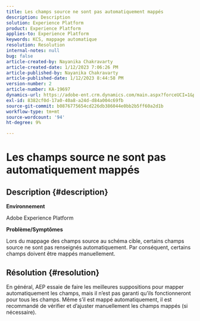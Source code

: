 ```yaml
---
title: Les champs source ne sont pas automatiquement mappés
description: Description
solution: Experience Platform
product: Experience Platform
applies-to: Experience Platform
keywords: KCS, mappage automatique
resolution: Resolution
internal-notes: null
bug: false
article-created-by: Nayanika Chakravarty
article-created-date: 1/12/2023 7:06:26 PM
article-published-by: Nayanika Chakravarty
article-published-date: 1/12/2023 8:44:58 PM
version-number: 2
article-number: KA-19697
dynamics-url: https://adobe-ent.crm.dynamics.com/main.aspx?forceUCI=1&pagetype=entityrecord&etn=knowledgearticle&id=ac2ee131-ac92-ed11-aad1-6045bd006c82
exl-id: 8382cf0d-17a0-40a8-a24d-d84a004c69fb
source-git-commit: b0876775654cd226db386044e0bb2b5ff60a2d1b
workflow-type: tm+mt
source-wordcount: '94'
ht-degree: 9%

---
```


# Les champs source ne sont pas automatiquement mappés

## Description {#description}


<b>Environnement</b>

Adobe Experience Platform

<b>Problème/Symptômes</b>

Lors du mappage des champs source au schéma cible, certains champs source ne sont pas renseignés automatiquement. Par conséquent, certains champs doivent être mappés manuellement.


## Résolution {#resolution}


En général, AEP essaie de faire les meilleures suppositions pour mapper automatiquement les champs, mais il n’est pas garanti qu’ils fonctionneront pour tous les champs. Même s’il est mappé automatiquement, il est recommandé de vérifier et d’ajuster manuellement les champs mappés (si nécessaire).
